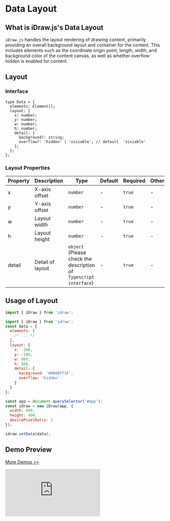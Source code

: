 # Data Layout

## What is iDraw.js's Data Layout

`iDraw.js` handles the layout rendering of drawing content, primarily providing an overall background layout and container for the content. This includes elements such as the coordinate origin point, length, width, and background color of the content canvas, as well as whether overflow hidden is enabled for content.

## Layout

### Interface

```tsx
type Data = {
  elements: Element[];
  layout: {
    x: number;
    y: number;
    w: number;
    h: number;
    detail: {
      background?: string;
      overflow?: 'hidden' | 'visiable'; // default  'visiable'
    };
  };
};
```

### Layout Properties

| Property | Description      | Type                                                              | Default | Required | Others |
| -------- | ---------------- | ----------------------------------------------------------------- | ------- | -------- | ------ |
| x        | X-axis offset    | `number`                                                          | -       | `true`   | -      |
| y        | Y-axis offset    | `number`                                                          | -       | `true`   | -      |
| w        | Layout width     | `number`                                                          | -       | `true`   | -      |
| h        | Layout height    | `number`                                                          | -       | `true`   | -      |
| detail   | Detail of layout | `object` (Please check the description of `Typescript interface`) | -       | `true`   | -      |

## Usage of Layout

```js
import { iDraw } from 'idraw';

import { iDraw } from 'idraw';
const data = {
  elements: [
    /* ... */
  ],
  layout: {
    x: -100,
    y: -100,
    w: 800,
    h: 600,
    detail: {
      background: '#0000ff1F',
      overflow: 'hidden'
    }
  }
};

const app = document.querySelector('#app');
const idraw = new iDraw(app, {
  width: 600,
  height: 400,
  devicePixelRatio: 2
});

idraw.setData(data);
```

## Demo Preview

[More Demos >>](https://idrawjs.com/playground/?demo=data-layout)

<iframe class="idraw-playground-preview" src="https://idrawjs.com/playground/?demo=data-layout&header=false&sider=false&default-editor-split=50"
      frameborder="no" border="0" 
  ></iframe>
